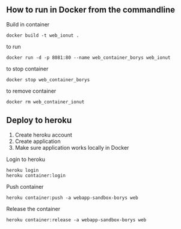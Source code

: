 ﻿## How to run in Docker from the commandline

Build in container
```
docker build -t web_ionut .
```

to run

```
docker run -d -p 8081:80 --name web_container_borys web_ionut
```

to stop container
```
docker stop web_container_borys
```

to remove container
```
docker rm web_container_ionut
```

## Deploy to heroku

1. Create heroku account
2. Create application
3. Make sure application works locally in Docker


Login to heroku
```
heroku login
heroku container:login
```

Push container
```
heroku container:push -a webapp-sandbox-borys web
```

Release the container
```
heroku container:release -a webapp-sandbox-borys web
```